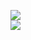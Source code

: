 [![](https://img.shields.io/badge/Made%20With-Github%20Spray-lightgrey.svg?style=for-the-badge&logo=github)](https://github.com/Annihil/github-spray#1682)  
[![](https://i.imgur.com/2DrTn0Z.gif)](https://github.com/Annihil/github-spray)